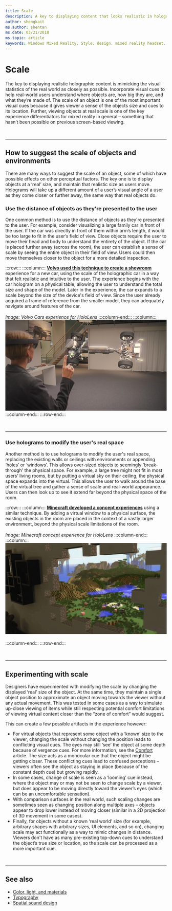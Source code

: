 ```yaml
---
title: Scale
description: A key to displaying content that looks realistic in holographic form is to mimic the visual statistics of the real world as closely as possible.
author: shengkait
ms.author: shentan
ms.date: 03/21/2018
ms.topic: article
keywords: Windows Mixed Reality, Style, design, mixed reality headset, windows mixed reality headset, virtual reality headset, HoloLens, scale, holograms
---
```


# Scale

The key to displaying realistic holographic content is mimicking the visual statistics of the real world as closely as possible. Incorporate visual cues to help real-world users understand where objects are, how big they are, and what they’re made of. The scale of an object is one of the most important visual cues because it gives viewer a sense of the objects size and cues to its location. Further, viewing objects at real scale is one of the key experience differentiators for mixed reality in general – something that hasn’t been possible on previous screen-based viewing.

<br>

---

## How to suggest the scale of objects and environments

There are many ways to suggest the scale of an object, some of which have possible effects on other perceptual factors. The key one is to display objects at a ‘real’ size, and maintain that realistic size as users move. Holograms will take up a different amount of a user’s visual angle of a user as they come closer or further away, the same way that real objects do.

### Use the distance of objects as they're presented to the user

One common method is to use the distance of objects as they're presented to the user. For example, consider visualizing a large family car in front of the user. If the car was directly in front of them within arm’s length, it would be too large to fit in the user’s field of view. Close objects require the user to move their head and body to understand the entirety of the object. If the car is placed further away (across the room), the user can establish a sense of scale by seeing the entire object in their field of view. Users could then move themselves closer to the object for a more detailed inspection.

:::row:::
    :::column:::
        **[Volvo used this technique to create a showroom](https://www.youtube.com/watch?v=DilzwF90vec)** experience for a new car, using the scale of the holographic car in a way that felt realistic and intuitive to the user. The experience begins with the car hologram on a physical table, allowing the user to understand the total size and shape of the model. Later in the experience, the car expands to a scale beyond the size of the device's field of view. Since the user already acquired a frame of reference from the smaller model, they can adequately navigate around features of the car.<br>
        <br>
        *Image: Volvo Cars experience for HoloLens*
    :::column-end:::
        :::column:::
       ![Volvo Cars experience for HoloLens](images/volvo-cars-microsoft-hololens-experience01-640px.jpg)<br>
    :::column-end:::
:::row-end:::


<br>

---

### Use holograms to modify the user's real space

Another method is to use holograms to modify the user's real space, replacing the existing walls or ceilings with environments or appending ‘holes’ or ‘windows’. This allows over-sized objects to seemingly 'break-through' the physical space. For example, a large tree might not fit in most users’ living rooms, but by putting a virtual sky on their ceiling, the physical space expands into the virtual. This allows the user to walk around the base of the virtual tree and gather a sense of scale and real-world appearance. Users can then look up to see it extend far beyond the physical space of the room.

:::row:::
    :::column:::
        **[Minecraft developed a concept experiences](https://minecraft.net/)** using a similar technique. By adding a virtual window to a physical surface, the existing objects in the room are placed in the context of a vastly larger environment, beyond the physical scale limitations of the room.<br>
        <br>
        *Image: Minecraft concept experience for HoloLens*
    :::column-end:::
        :::column:::
       ![Minecraft concept experience for HoloLens](images/800px-minecraftwindow-640px.jpg)<br><br>
    :::column-end:::
:::row-end:::


<br>

---


## Experimenting with scale

Designers have experimented with modifying the scale by changing the displayed ‘real’ size of the object. At the same time, they maintain a single object position to approximate an object moving towards the viewer without any actual movement. This was tested in some cases as a way to simulate up-close viewing of items while still respecting potential comfort limitations of viewing virtual content closer than the “zone of comfort” would suggest.

This can create a few possible artifacts in the experience however:
* For virtual objects that represent some object with a ‘known’ size to the viewer, changing the scale without changing the position leads to conflicting visual cues. The eyes may still ‘see’ the object at some depth because of vergence cues. For more information, see the [Comfort](comfort.md) article. The size acts as a monocular cue that the object might be getting closer. These conflicting cues lead to confused perceptions – viewers often see the object as staying in place (because of the constant depth cue) but growing rapidly.
* In some cases, change of scale is seen as a ‘looming’ cue instead, where the object may or may not be seen to change scale by a viewer, but does appear to be moving directly toward the viewer’s eyes (which can be an uncomfortable sensation).
* With comparison surfaces in the real world, such scaling changes are sometimes seen as changing position along multiple axes – objects appear to drop lower instead of moving closer (similar in a 2D projection of 3D movement in some cases).
* Finally, for objects without a known ‘real world’ size (for example, arbitrary shapes with arbitrary sizes, UI elements, and so on), changing scale may act functionally as a way to mimic changes in distance. Viewers don't have as many pre-existing top-down cues to understand the object’s true size or location, so the scale can be processed as a more important cue.

<br>

---

## See also
* [Color, light, and materials](../color,-light-and-materials.md)
* [Typography](typography.md)
* [Spatial sound design](spatial-sound-design.md)
